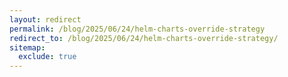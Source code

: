 ```yaml
---
layout: redirect
permalink: /blog/2025/06/24/helm-charts-override-strategy
redirect_to: /blog/2025/06/24/helm-charts-override-strategy/
sitemap:
  exclude: true
---
```

